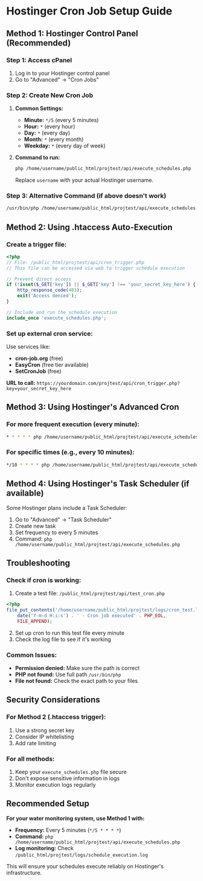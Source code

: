 # Hostinger Cron Job Setup Guide

## Method 1: Hostinger Control Panel (Recommended)

### Step 1: Access cPanel
1. Log in to your Hostinger control panel
2. Go to "Advanced" → "Cron Jobs"

### Step 2: Create New Cron Job
1. **Common Settings:**
   - **Minute:** `*/5` (every 5 minutes)
   - **Hour:** `*` (every hour)
   - **Day:** `*` (every day)
   - **Month:** `*` (every month)
   - **Weekday:** `*` (every day of week)

2. **Command to run:**
   ```bash
   php /home/username/public_html/projtest/api/execute_schedules.php
   ```
   Replace `username` with your actual Hostinger username.

### Step 3: Alternative Command (if above doesn't work)
```bash
/usr/bin/php /home/username/public_html/projtest/api/execute_schedules.php
```

## Method 2: Using .htaccess Auto-Execution

### Create a trigger file:
```php
<?php
// File: /public_html/projtest/api/cron_trigger.php
// This file can be accessed via web to trigger schedule execution

// Prevent direct access
if (!isset($_GET['key']) || $_GET['key'] !== 'your_secret_key_here') {
    http_response_code(403);
    exit('Access denied');
}

// Include and run the schedule execution
include_once 'execute_schedules.php';
```

### Set up external cron service:
Use services like:
- **cron-job.org** (free)
- **EasyCron** (free tier available)
- **SetCronJob** (free)

**URL to call:** `https://yourdomain.com/projtest/api/cron_trigger.php?key=your_secret_key_here`

## Method 3: Using Hostinger's Advanced Cron

### For more frequent execution (every minute):
```bash
* * * * * php /home/username/public_html/projtest/api/execute_schedules.php
```

### For specific times (e.g., every 10 minutes):
```bash
*/10 * * * * php /home/username/public_html/projtest/api/execute_schedules.php
```

## Method 4: Using Hostinger's Task Scheduler (if available)

Some Hostinger plans include a Task Scheduler:
1. Go to "Advanced" → "Task Scheduler"
2. Create new task
3. Set frequency to every 5 minutes
4. Command: `php /home/username/public_html/projtest/api/execute_schedules.php`

## Troubleshooting

### Check if cron is working:
1. Create a test file: `/public_html/projtest/api/test_cron.php`
```php
<?php
file_put_contents('/home/username/public_html/projtest/logs/cron_test.log', 
    date('Y-m-d H:i:s') . ' - Cron job executed' . PHP_EOL, 
    FILE_APPEND);
```

2. Set up cron to run this test file every minute
3. Check the log file to see if it's working

### Common Issues:
- **Permission denied:** Make sure the path is correct
- **PHP not found:** Use full path `/usr/bin/php`
- **File not found:** Check the exact path to your files

## Security Considerations

### For Method 2 (.htaccess trigger):
1. Use a strong secret key
2. Consider IP whitelisting
3. Add rate limiting

### For all methods:
1. Keep your `execute_schedules.php` file secure
2. Don't expose sensitive information in logs
3. Monitor execution logs regularly

## Recommended Setup

**For your water monitoring system, use Method 1 with:**
- **Frequency:** Every 5 minutes (`*/5 * * * *`)
- **Command:** `php /home/username/public_html/projtest/api/execute_schedules.php`
- **Log monitoring:** Check `/public_html/projtest/logs/schedule_execution.log`

This will ensure your schedules execute reliably on Hostinger's infrastructure. 